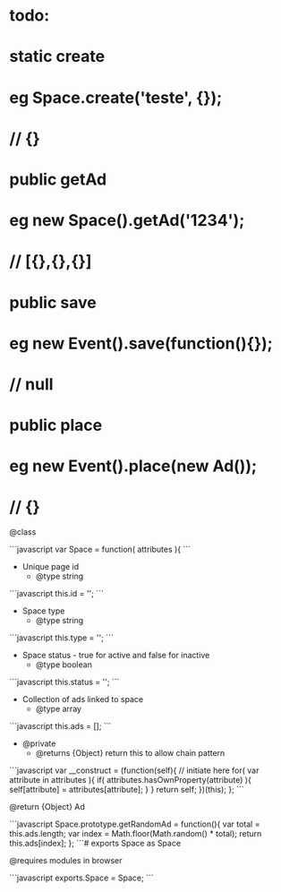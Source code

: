 # todo: 

# 	static create

# 		eg Space.create(&#39;teste&#39;, {});

# 		// {}

# 	public getAd

# 		eg new Space().getAd(&#39;1234&#39;);

# 		// [{},{},{}]

# 	public save

# 		eg new Event().save(function(){});

# 		// null

# 	public place

# 		eg new Event().place(new Ad());

# 		// {}


<p>@class</p>
```javascript
var Space = function( attributes ){
```
<ul>
<li>Unique page id
<ul><li>@type string</li></ul></li>
</ul>
```javascript
this.id = '';
```
<ul>
<li>Space type
<ul><li>@type string</li></ul></li>
</ul>
```javascript
this.type = '';
```
<ul>
<li>Space status - true for active and false for inactive
<ul><li>@type boolean</li></ul></li>
</ul>
```javascript
this.status = '';
```
<ul>
<li>Collection of ads linked to space
<ul><li>@type array</li></ul></li>
</ul>
```javascript
this.ads = [];
```
<ul>
<li>@private
<ul><li>@returns {Object} return this to allow chain pattern</li></ul></li>
</ul>
```javascript
var __construct = (function(self){
		// initiate here
		for( var attribute in attributes ){
			if( attributes.hasOwnProperty(attribute) ){
				self[attribute] = attributes[attribute];
			}
		}
		return self;
	})(this);
};
```
<p>@return {Object} Ad</p>
```javascript
Space.prototype.getRandomAd = function(){
	var total = this.ads.length;
	var index = Math.floor(Math.random() * total);
	return this.ads[index];
};
```# exports Space as Space


<p>@requires modules in browser</p>
```javascript
exports.Space = Space;
```